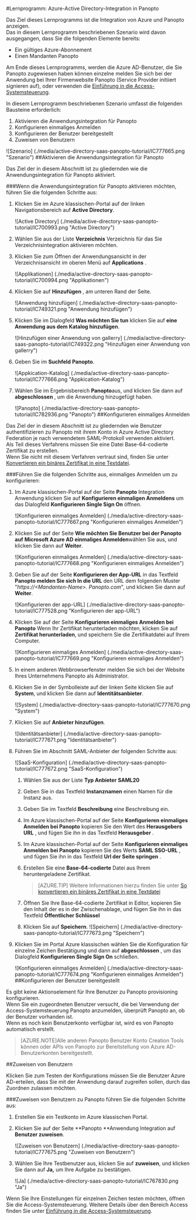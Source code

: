 <properties 
    pageTitle="Lernprogramm: Azure-Active Directory-Integration in Panopto | Microsoft Azure" 
    description="Informationen Sie zur Verwendung von Panopto mit Azure Active Directory einmaliges Anmelden, automatisierte Bereitstellung und mehr aktivieren!" 
    services="active-directory" 
    authors="jeevansd"  
    documentationCenter="na" 
    manager="femila"/>
<tags 
    ms.service="active-directory" 
    ms.devlang="na" 
    ms.topic="article" 
    ms.tgt_pltfrm="na" 
    ms.workload="identity" 
    ms.date="09/29/2016" 
    ms.author="jeedes" />

#<a name="tutorial-azure-active-directory-integration-with-panopto"></a>Lernprogramm: Azure-Active Directory-Integration in Panopto
  
Das Ziel dieses Lernprogramms ist die Integration von Azure und Panopto anzeigen.  
Das in diesem Lernprogramm beschriebenen Szenario wird davon ausgegangen, dass Sie die folgenden Elemente bereits:

-   Ein gültiges Azure-Abonnement
-   Einen Mandanten Panopto
  
Am Ende dieses Lernprogramms, werden die Azure AD-Benutzer, die Sie Panopto zugewiesen haben können einzelne melden Sie sich bei der Anwendung bei Ihrer Firmenwebsite Panopto (Service Provider initiiert signieren auf), oder verwenden die [Einführung in die Access-Systemsteuerung](active-directory-saas-access-panel-introduction.md).
  
In diesem Lernprogramm beschriebenen Szenario umfasst die folgenden Bausteine erforderlich:

1.  Aktivieren die Anwendungsintegration für Panopto
2.  Konfigurieren einmaliges Anmelden
3.  Konfigurieren der Benutzer bereitgestellt
4.  Zuweisen von Benutzern

![Szenario] (./media/active-directory-saas-panopto-tutorial/IC777665.png "Szenario")
##<a name="enabling-the-application-integration-for-panopto"></a>Aktivieren die Anwendungsintegration für Panopto
  
Das Ziel der in diesem Abschnitt ist zu gliedernden wie die Anwendungsintegration für Panopto aktiviert.

###<a name="to-enable-the-application-integration-for-panopto-perform-the-following-steps"></a>Wenn die Anwendungsintegration für Panopto aktivieren möchten, führen Sie die folgenden Schritte aus:

1.  Klicken Sie im Azure klassischen-Portal auf der linken Navigationsbereich auf **Active Directory**.

    ![Active Directory] (./media/active-directory-saas-panopto-tutorial/IC700993.png "Active Directory")

2.  Wählen Sie aus der Liste **Verzeichnis** Verzeichnis für das Sie Verzeichnisintegration aktivieren möchten.

3.  Klicken Sie zum Öffnen der Anwendungsansicht in der Verzeichnisansicht im oberen Menü auf **Applications** .

    ![Applikationen] (./media/active-directory-saas-panopto-tutorial/IC700994.png "Applikationen")

4.  Klicken Sie auf **Hinzufügen** , am unteren Rand der Seite.

    ![Anwendung hinzufügen] (./media/active-directory-saas-panopto-tutorial/IC749321.png "Anwendung hinzufügen")

5.  Klicken Sie im Dialogfeld **Was möchten Sie tun** klicken Sie auf **eine Anwendung aus dem Katalog hinzufügen**.

    ![Hinzufügen einer Anwendung von gallerry] (./media/active-directory-saas-panopto-tutorial/IC749322.png "Hinzufügen einer Anwendung von gallerry")

6.  Geben Sie im **Suchfeld** **Panopto**.

    ![Appkication-Katalog] (./media/active-directory-saas-panopto-tutorial/IC777666.png "Appkication-Katalog")

7.  Wählen Sie im Ergebnisbereich **Panopto**aus, und klicken Sie dann auf **abgeschlossen** , um die Anwendung hinzugefügt haben.

    ![Panopto] (./media/active-directory-saas-panopto-tutorial/IC782936.png "Panopto")
##<a name="configuring-single-sign-on"></a>Konfigurieren einmaliges Anmelden
  
Das Ziel der in diesem Abschnitt ist zu gliedernden wie Benutzer authentifizieren zu Panopto mit ihrem Konto in Azure Active Directory Federation je nach verwendetem SAML-Protokoll verwenden aktiviert.  
Als Teil dieses Verfahrens müssen Sie eine Datei Base-64-codierte Zertifikat zu erstellen.  
Wenn Sie nicht mit diesem Verfahren vertraut sind, finden Sie unter [Konvertieren ein binäres Zertifikat in eine Textdatei](http://youtu.be/PlgrzUZ-Y1o).

###<a name="to-configure-single-sign-on-perform-the-following-steps"></a>Führen Sie die folgenden Schritte aus, einmaliges Anmelden um zu konfigurieren:

1.  Im Azure klassischen-Portal auf der Seite **Panopto** Integration Anwendung klicken Sie auf **Konfigurieren einmaligen Anmeldens** um das Dialogfeld **Konfigurieren Single Sign On** öffnen.

    ![Konfigurieren einmaliges Anmelden] (./media/active-directory-saas-panopto-tutorial/IC777667.png "Konfigurieren einmaliges Anmelden")

2.  Klicken Sie auf der Seite **Wie möchten Sie Benutzer bei der Panopto auf** **Microsoft Azure AD einmaliges Anmelden**wählen Sie aus, und klicken Sie dann auf **Weiter**.

    ![Konfigurieren einmaliges Anmelden] (./media/active-directory-saas-panopto-tutorial/IC777668.png "Konfigurieren einmaliges Anmelden")

3.  Geben Sie auf der Seite **Konfigurieren der App-URL** in das Textfeld **Panopto melden Sie sich In die URL** den URL dem folgenden Muster "*https://\<Mandanten-Name\>. Panopto.com*", und klicken Sie dann auf **Weiter**.

    ![Konfigurieren der app-URL] (./media/active-directory-saas-panopto-tutorial/IC777528.png "Konfigurieren der app-URL")

4.  Klicken Sie auf der Seite **Konfigurieren einmaliges Anmelden bei Panopto** Wenn Ihr Zertifikat herunterladen möchten, klicken Sie auf **Zertifikat herunterladen**, und speichern Sie die Zertifikatdatei auf Ihrem Computer.

    ![Konfigurieren einmaliges Anmelden] (./media/active-directory-saas-panopto-tutorial/IC777669.png "Konfigurieren einmaliges Anmelden")

5.  In einem anderen Webbrowserfenster melden Sie sich bei der Website Ihres Unternehmens Panopto als Administrator.

6.  Klicken Sie in der Symbolleiste auf der linken Seite klicken Sie auf **System**, und klicken Sie dann auf **Identitätsanbieter**.

    ![System] (./media/active-directory-saas-panopto-tutorial/IC777670.png "System")

7.  Klicken Sie auf **Anbieter hinzufügen**.

    ![Identitätsanbieter] (./media/active-directory-saas-panopto-tutorial/IC777671.png "Identitätsanbieter")

8.  Führen Sie im Abschnitt SAML-Anbieter der folgenden Schritte aus:

    ![SaaS-Konfiguration] (./media/active-directory-saas-panopto-tutorial/IC777672.png "SaaS-Konfiguration")

    1.  Wählen Sie aus der Liste **Typ Anbieter** **SAML20**
    2.  Geben Sie in das Textfeld **Instanznamen** einen Namen für die Instanz aus.
    3.  Geben Sie im Textfeld **Beschreibung** eine Beschreibung ein.
    4.  Im Azure klassischen-Portal auf der Seite **Konfigurieren einmaliges Anmelden bei Panopto** kopieren Sie den Wert des **Herausgebers URL** , und fügen Sie ihn in das Textfeld **Herausgeber** .
    5.  Im Azure klassischen-Portal auf der Seite **Konfigurieren einmaliges Anmelden bei Panopto** kopieren Sie des Werts **SAML SSO-URL** , und fügen Sie ihn in das Textfeld **Url der Seite springen** .
    6.  Erstellen Sie eine **Base-64-codierte** Datei aus Ihrem heruntergeladene Zertifikat.  

        >[AZURE.TIP] Weitere Informationen hierzu finden Sie unter [So konvertieren ein binäres Zertifikat in eine Textdatei](http://youtu.be/PlgrzUZ-Y1o)

    7.  Öffnen Sie Ihre Base-64-codierte Zertifikat in Editor, kopieren Sie den Inhalt der es in der Zwischenablage, und fügen Sie ihn in das Textfeld **Öffentlicher Schlüssel**
    8.  Klicken Sie auf **Speichern**.
        ![Speichern] (./media/active-directory-saas-panopto-tutorial/IC777673.png "Speichern")

9.  Klicken Sie im Portal Azure klassischen wählen Sie die Konfiguration für einzelne Zeichen Bestätigung und dann auf **abgeschlossen** , um das Dialogfeld **Konfigurieren Single Sign On** schließen.

    ![Konfigurieren einmaliges Anmelden] (./media/active-directory-saas-panopto-tutorial/IC777674.png "Konfigurieren einmaliges Anmelden")
##<a name="configuring-user-provisioning"></a>Konfigurieren der Benutzer bereitgestellt
  
Es gibt keine Aktionselement für Ihre Benutzer zu Panopto provisioning konfigurieren.  
Wenn Sie ein zugeordneten Benutzer versucht, die bei Verwendung der Access-Systemsteuerung Panopto anzumelden, überprüft Panopto an, ob der Benutzer vorhanden ist.  
Wenn es noch kein Benutzerkonto verfügbar ist, wird es von Panopto automatisch erstellt.

>[AZURE.NOTE]Alle anderen Panopto Benutzer Konto Creation Tools können oder APIs von Panopto zur Bereitstellung von Azure AD-Benutzerkonten bereitgestellt.

##<a name="assigning-users"></a>Zuweisen von Benutzern
  
Klicken Sie zum Testen der Konfigurations müssen Sie die Benutzer Azure AD-erteilen, dass Sie mit der Anwendung darauf zugreifen sollen, durch das Zuordnen zulassen möchten.

###<a name="to-assign-users-to-panopto-perform-the-following-steps"></a>Zuweisen von Benutzern zu Panopto führen Sie die folgenden Schritte aus:

1.  Erstellen Sie ein Testkonto im Azure klassischen Portal.

2.  Klicken Sie auf der Seite **Panopto **Anwendung Integration auf **Benutzer zuweisen**.

    ![Zuweisen von Benutzern] (./media/active-directory-saas-panopto-tutorial/IC777675.png "Zuweisen von Benutzern")

3.  Wählen Sie Ihre Testbenutzer aus, klicken Sie auf **zuweisen**, und klicken Sie dann auf **Ja,** um Ihre Aufgabe zu bestätigen.

    ![Ja] (./media/active-directory-saas-panopto-tutorial/IC767830.png "Ja")
  
Wenn Sie Ihre Einstellungen für einzelnen Zeichen testen möchten, öffnen Sie die Access-Systemsteuerung. Weitere Details über den Bereich Access finden Sie unter [Einführung in die Access-Systemsteuerung](active-directory-saas-access-panel-introduction.md).